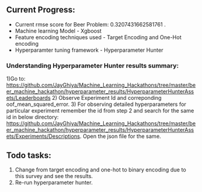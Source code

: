 ## Current Progress:
* Current rmse score for Beer Problem: 0.3207431662581761 .
* Machine learning Model - Xgboost
* Feature encoding techniques used - Target Encoding and One-Hot encoding
* Hyperparamter tuning framework - Hyperparameter Hunter

### Understanding Hyperparameter Hunter results summary:

1)Go to: https://github.com/JayGhiya/Machine_Learning_Hackathons/tree/master/beer_machine_hackathon/hyperparameter_results/HyperparameterHunterAssets/Leaderboards
2) Observe Experiment Id and correponding oof_mean_squared_error.
3) For observing detailed hyperparameters for particular experiment remember the id from step 2 and search for the same id in below directory: https://github.com/JayGhiya/Machine_Learning_Hackathons/tree/master/beer_machine_hackathon/hyperparameter_results/HyperparameterHunterAssets/Experiments/Descriptions. Open the json file for the same.
 
## Todo tasks:
1) Change from target encoding and one-hot to binary encoding due to this survey and see the results.
2) Re-run hyperparameter hunter.
